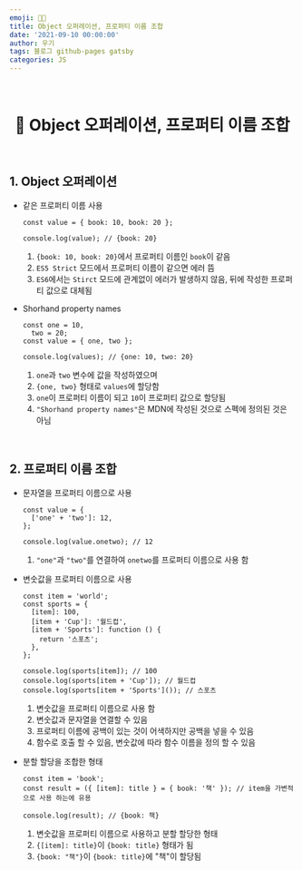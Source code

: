 ```yaml
---
emoji: 👨‍💻
title: Object 오퍼레이션, 프로퍼티 이름 조합
date: '2021-09-10 00:00:00'
author: 우기
tags: 블로그 github-pages gatsby
categories: JS
---
```


<br>

<h1 align="center">
  👋 Object 오퍼레이션, 프로퍼티 이름 조합
</h1>

<br>

## 1. Object 오퍼레이션

- 같은 프로퍼티 이름 사용

  ```tsx
  const value = { book: 10, book: 20 };

  console.log(value); // {book: 20}
  ```

  1. `{book: 10, book: 20}`에서 프로퍼티 이름인 `book`이 같음
  2. `ES5 Strict` 모드에서 프로퍼티 이름이 같으면 에러 뜸
  3. `ES6`에서는 `Stirct` 모드에 관계없이 에러가 발생하지 않음, 뒤에 작성한 프로퍼티 값으로 대체됨

- Shorhand property names

  ```tsx
  const one = 10,
    two = 20;
  const value = { one, two };

  console.log(values); // {one: 10, two: 20}
  ```

  1. `one`과 `two` 변수에 값을 작성하였으며
  2. `{one, two}` 형태로 `values`에 할당함
  3. `one`이 프로퍼티 이름이 되고 `10`이 프로퍼티 값으로 할당됨
  4. `"Shorhand property names"`은 MDN에 작성된 것으로 스펙에 정의된 것은 아님

<br>

## 2. 프로퍼티 이름 조합

- 문자열을 프로퍼티 이름으로 사용

  ```tsx
  const value = {
    ['one' + 'two']: 12,
  };

  console.log(value.onetwo); // 12
  ```

  1. `"one"`과 `"two"`를 연결하여 `onetwo`를 프로퍼티 이름으로 사용 함

- 변숫값을 프로퍼티 이름으로 사용

  ```tsx
  const item = 'world';
  const sports = {
    [item]: 100,
    [item + 'Cup']: '월드컵',
    [item + 'Sports']: function () {
      return '스포츠';
    },
  };

  console.log(sports[item]); // 100
  console.log(sports[item + 'Cup']); // 월드컵
  console.log(sports[item + 'Sports']()); // 스포츠
  ```

  1. 변숫값을 프로퍼티 이름으로 사용 함
  2. 변숫값과 문자열을 연결할 수 있음
  3. 프로퍼티 이름에 공백이 있는 것이 어색하지만 공백을 넣을 수 있음
  4. 함수로 호출 할 수 있음, 변숫값에 따라 함수 이름을 정의 할 수 있음

- 분할 할당을 조합한 형태

  ```tsx
  const item = 'book';
  const result = ({ [item]: title } = { book: '책' }); // item을 가변적으로 사용 하는에 유용

  console.log(result); // {book: 책}
  ```

  1. 변숫값을 프로퍼티 이름으로 사용하고 분할 할당한 형태
  2. `{[item]: title}`이 `{book: title}` 형태가 됨
  3. `{book: "책"}`이 `{book: title}`에 "책"이 할당됨

```toc

```
